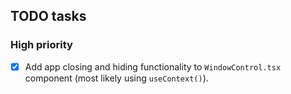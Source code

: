## TODO tasks

### High priority

- [x] Add app closing and hiding functionality to `WindowControl.tsx` component (most likely using `useContext()`).

